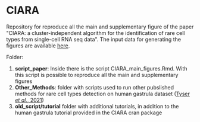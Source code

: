 # CIARA
Repository for reproduce all the main and supplementary figure of the paper "CIARA: a cluster-independent algorithm for the identification of rare cell types from single-cell RNA seq data". 
The input data for generating the figures are available [here](https://hmgubox2.helmholtz-muenchen.de/index.php/s/x83jDLHobM7Qer6).

Folder:
1. **script_paper**: Inside there is the script CIARA_main_figures.Rmd. With this script is possible to reproduce all the main and supplementary figures
2. **Other_Methods**: folder with scripts used to run other pubslished methods for rare cell types detection on human gastrula dataset ([Tyser *et al.*, 2021](https://www.nature.com/articles/s41586-021-04158-y))
3. **old_script/tutorial** folder with additional tutorials, in addition to the human gastrula tutorial provided in the CIARA cran package
